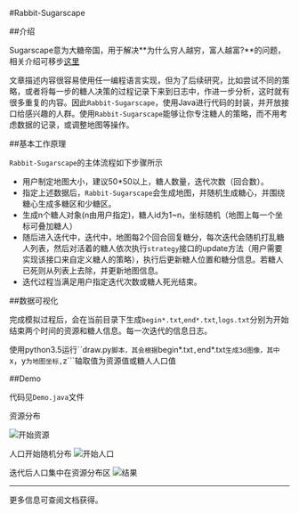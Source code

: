 #Rabbit-Sugarscape

##介绍

Sugarscape意为大糖帝国，用于解决**为什么穷人越穷，富人越富?**的问题，相关介绍可移步[这里](http://blog.sina.com.cn/s/blog_5380a893010146a3.html)

文章描述内容很容易使用任一编程语言实现，但为了后续研究，比如尝试不同的策略，或者将每一步的糖人决策的过程记录下来到日志中，作进一步分析，这时就有很多重复的内容。因此```Rabbit-Sugarscape```，使用Java进行代码的封装，并开放接口给感兴趣的人群。使用```Rabbit-Sugarscape```能够让你专注糖人的策略，而不用考虑数据的记录，或调整地图等操作。

##基本工作原理

```Rabbit-Sugarscape```的主体流程如下步骤所示

- 用户制定地图大小，建议50*50以上，糖人数量，迭代次数（回合数）。
- 指定上述数据后，```Rabbit-Sugarscape```会生成地图，并随机生成糖心，并围绕糖心生成多糖区和少糖区。
- 生成n个糖人对象(n由用户指定)，糖人id为1~n，坐标随机（地图上每一个坐标可叠加糖人）
- 随后进入迭代中，迭代中，地图每2个回合回复糖分，每次迭代会随机打乱糖人列表，然后对活着的糖人依次执行```strategy```接口的update方法（用户需要实现该接口来自定义糖人的策略），执行后更新糖人位置和糖分信息。若糖人已死则从列表上去除，并更新地图信息。
- 迭代过程当满足用户指定迭代次数或糖人死光结束。


##数据可视化

完成模拟过程后，会在当前目录下生成```begin*.txt```,```end*.txt```,```logs.txt```分别为开始结束两个时间的资源和糖人信息。每一次迭代的信息日志。

使用python3.5运行``draw.py```脚本，其会根据```begin*.txt```,```end*.txt```生成3d图像，其中```x，y```为地图坐标,```z```轴取值为资源值或糖人人口值

##Demo

代码见```Demo.java```文件

资源分布

![开始资源](begin_sugar.jpg)

人口开始随机分布
![开始人口](begin.jpg)

迭代后人口集中在资源分布区
![结果](end.jpg)


---

更多信息可查阅文档获得。
